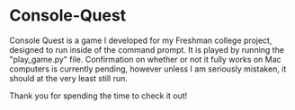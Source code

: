 # Console-Quest

Console Quest is a game I developed for my Freshman college project, designed to run inside of the command prompt. It is played by running the "play_game.py" file. Confirmation on whether or not it fully works on Mac computers is currently pending, however unless I am seriously mistaken, it should at the very least still run.

Thank you for spending the time to check it out!
